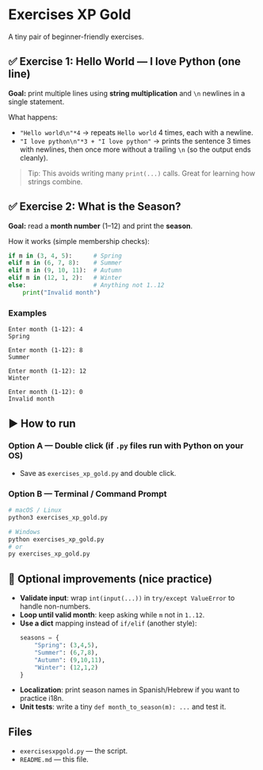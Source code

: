 # Exercises XP Gold

A tiny pair of beginner-friendly exercises.

## ✅ Exercise 1: Hello World — I love Python (one line)
**Goal:** print multiple lines using **string multiplication** and `\n` newlines in a single statement.

What happens:
- `"Hello world\n"*4` → repeats `Hello world` 4 times, each with a newline.
- `"I love python\n"*3 + "I love python"` → prints the sentence 3 times with newlines, then once more without a trailing `\n` (so the output ends cleanly).

> Tip: This avoids writing many `print(...)` calls. Great for learning how strings combine.

## ✅ Exercise 2: What is the Season?
**Goal:** read a **month number** (1–12) and print the **season**.

How it works (simple membership checks):
```python
if m in (3, 4, 5):      # Spring
elif m in (6, 7, 8):    # Summer
elif m in (9, 10, 11):  # Autumn
elif m in (12, 1, 2):   # Winter
else:                   # Anything not 1..12
    print("Invalid month")
```

### Examples
```
Enter month (1-12): 4
Spring

Enter month (1-12): 8
Summer

Enter month (1-12): 12
Winter

Enter month (1-12): 0
Invalid month
```

## ▶️ How to run
### Option A — Double click (if `.py` files run with Python on your OS)
- Save as `exercises_xp_gold.py` and double click.

### Option B — Terminal / Command Prompt
```bash
# macOS / Linux
python3 exercises_xp_gold.py

# Windows
python exercises_xp_gold.py
# or
py exercises_xp_gold.py
```

## 🌟 Optional improvements (nice practice)
- **Validate input**: wrap `int(input(...))` in `try/except ValueError` to handle non-numbers.
- **Loop until valid month**: keep asking while `m` not in `1..12`.
- **Use a dict** mapping instead of `if/elif` (another style):
  ```python
  seasons = {
      "Spring": (3,4,5),
      "Summer": (6,7,8),
      "Autumn": (9,10,11),
      "Winter": (12,1,2)
  }
  ```
- **Localization**: print season names in Spanish/Hebrew if you want to practice i18n.
- **Unit tests**: write a tiny `def month_to_season(m): ...` and test it.

## Files
- `exercisesxpgold.py` — the script.
- `README.md` — this file.
